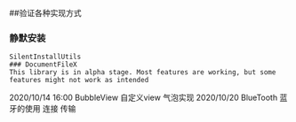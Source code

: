 ##验证各种实现方式
### 静默安装
    SilentInstallUtils
    ### DocumentFileX
    This library is in alpha stage. Most features are working, but some features might not work as intended

2020/10/14 16:00
  BubbleView  自定义view 气泡实现
2020/10/20
  BlueTooth  蓝牙的使用 连接 传输
